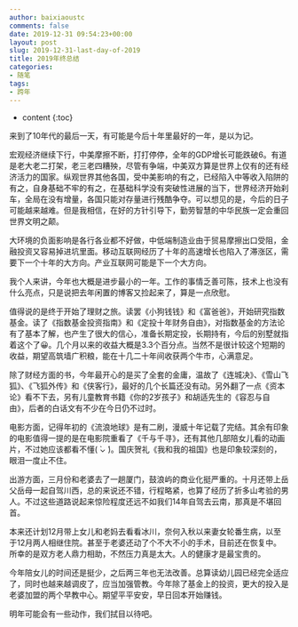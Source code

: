 ```yaml
---
author: baixiaoustc
comments: false
date: 2019-12-31 09:54:23+00:00
layout: post
slug: 2019-12-31-last-day-of-2019
title: 2019年终总结
categories:
- 随笔
tags:
- 跨年 
---
```


* content 
{:toc}

来到了10年代的最后一天，有可能是今后十年里最好的一年，是以为记。

宏观经济继续下行，中美摩擦不断，打打停停，全年的GDP增长可能跌破6。有道是老大老二打架，老三老四糟殃，尽管有争端，中美双方算是世界上仅有的还有经济活力的国家。纵观世界其他各国，受中美影响的有之，已经陷入中等收入陷阱的有之，自身基础不牢的有之，在基础科学没有突破性进展的当下，世界经济开始刹车，全局在没有增量，各国只能对存量进行残酷争夺。可以想见的是，今后的日子可能越来越难。但是我相信，在好的方针引导下，勤劳智慧的中华民族一定会重回世界文明之颠。

大环境的负面影响是各行各业都不好做，中低端制造业由于贸易摩擦出口受阻，金融投资又容易掉进坑里面。移动互联网经历了十年的高速增长也陷入了滞涨区，需要下一个十年的大方向。产业互联网可能是下一个大方向。

我个人来讲，今年也大概是进步最小的一年。工作的事情乏善可陈，技术上也没有什么亮点，只是说把去年闲置的博客又捡起来了，算是一点欣慰。

值得说的是终于开始了理财之旅。读罢《小狗钱钱》和《富爸爸》，开始研究指数基金。读了《指数基金投资指南》和《定投十年财务自由》，对指数基金的方法论有了基本了解，也产生了很大的信心，准备长期定投，长期持有，今后的别墅就指着这个了😀。几个月以来的收益大概是3.3个百分点。当然不是很计较这个短期的收益，期望高筑墙广积粮，能在十几二十年间收获两个牛市，心满意足。

除了财经方面的书，今年最开心的是买了全套的金庸，温故了《连城决》、《雪山飞狐》、《飞狐外传》和《侠客行》，最好的几个长篇还没有动。另外翻了一点《资本论》看不下去，另有儿童教育书籍《你的2岁孩子》和胡适先生的《容忍与自由》，后者的白话文有不少在今日仍不过时。

电影方面，记得年初的《流浪地球》是有二刷，漫威十年记载了完结。其余有印象的电影值得一提的是在电影院重看了《千与千寻》，还有其他几部陪女儿看的动画片，不过她应该都看不懂( ̀⌄ ́)。国庆贺礼《我和我的祖国》也是印象较深刻的，眼泪一度止不住。

出游方面，三月份和老婆去了一趟厦门，鼓浪屿的商业化挺严重的。十月还带上岳父岳母一起自驾川西，总的来说还不错，行程略紧，也算了经历了折多山考验的男人。不过这些道路说起来惊险程度还远不如我们14年自驾去云南，那真是不堪回首。

本来还计划12月带上女儿和老妈去看看冰川，奈何入秋以来妻女轮番生病，以至于12月两人相继住院。甚至于老婆还动了个不大不小的手术，目前还在恢复中。所幸的是双方老人鼎力相助，不然压力真是太大。人的健康才是最宝贵的。

今年陪女儿的时间还是挺少，之后两三年也无法改善。总算读幼儿园已经完全适应了，同时也越来越调皮了，应当加强管教。今年除了基金上的投资，更大的投入是老婆加盟的两个早教中心。期望平平安安，早日回本开始赚钱。

明年可能会有一些动作，我们拭目以待吧。